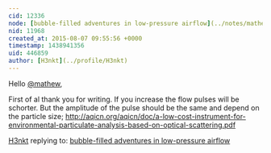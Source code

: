 ```yaml
---
cid: 12336
node: [bubble-filled adventures in low-pressure airflow](../notes/mathew/06-10-2015/bubble-filled-adventures-in-low-pressure-airflow)
nid: 11968
created_at: 2015-08-07 09:55:56 +0000
timestamp: 1438941356
uid: 446859
author: [H3nkt](../profile/H3nkt)
---
```


Hello [@mathew](/profile/mathew),

First of al thank you for writing.
If you increase the flow pulses will be schorter.
But the amplitude of the pulse should  be the same and depend on the particle size;
http://aqicn.org/aqicn/doc/a-low-cost-instrument-for-environmental-particulate-analysis-based-on-optical-scattering.pdf


[H3nkt](../profile/H3nkt) replying to: [bubble-filled adventures in low-pressure airflow](../notes/mathew/06-10-2015/bubble-filled-adventures-in-low-pressure-airflow)

